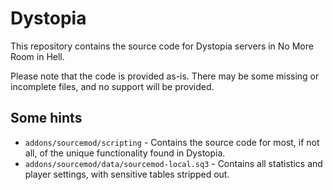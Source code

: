 # Dystopia

This repository contains the source code for Dystopia servers in No More Room in Hell.

Please note that the code is provided as-is. There may be some missing or incomplete files, and no support will be provided.

## Some hints

- `addons/sourcemod/scripting` - Contains the source code for most, if not all, of the unique functionality found in Dystopia.
- `addons/sourcemod/data/sourcemod-local.sq3` - Contains all statistics and player settings, with sensitive tables stripped out.

